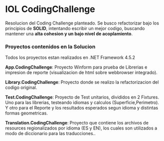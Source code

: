 # IOL CodingChallenge
 Resolucion del Coding Challenge planteado.
 Se busco refactorizar bajo los principios de **SOLID**, intentando escribir un mejor codigo, buscando mantener una **alta cohesion y un bajo nivel de acoplamiento**.

 ### Proyectos contenidos en la Solucion
 Todos los proyectos estan realizados en .NET Framework 4.5.2

 **App.CodingChallenge**: 
 Proyecto Winform para prueba de Librerias e impresion de reporte (visualizacion de html sobre webbrowser integrado).
 
 **Library.CodingChallenge**:
 Proyecto donde se realizo la refactorizacion del codigo original.
 
 **Test.CodingChallenge**:
 Proyecto de Test unitarios, divididos en 2 Fixtures. Uno para las librerias, testeando idiomas y calculos (Superficie,Perimetro). 
 Y otro para el Reporte y los resultados esperados segun idioma y distintas formas geometricas.
 
 **Translation.CodingChallenge**:
 Proyecto que contiene los archivos de resources regionalizados por idioma (ES y EN), los cuales son utilizados a modo de diccionario para las traducciones..